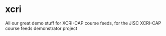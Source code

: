 xcri
====

All our great demo stuff for XCRI-CAP course feeds, for the JISC XCRI-CAP course feeds demonstrator project